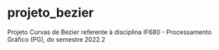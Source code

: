 # projeto_bezier
Projeto Curvas de Bezier referente à disciplina IF680 - Processamento Gráfico (PG), do semestre 2022.2